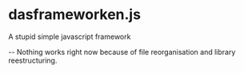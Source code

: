 # dasframeworken.js
A stupid simple javascript framework

-- Nothing works right now because of file reorganisation and library reestructuring.